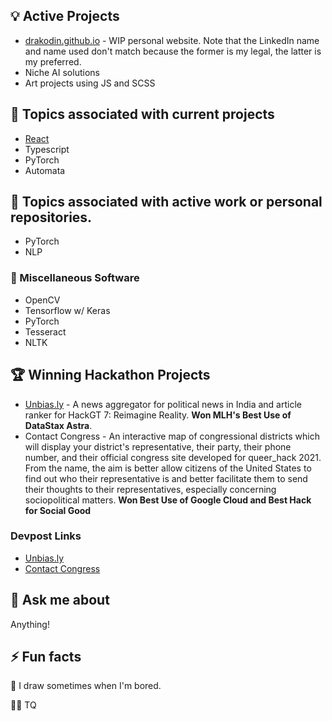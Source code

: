 ## 💡 Active Projects
* [drakodin.github.io](https://drakodin.github.io) - WIP personal website. Note that the LinkedIn name and name used don't match because the former is my legal, the latter is my preferred.
* Niche AI solutions
* Art projects using JS and SCSS

## 🌱 Topics associated with current projects
* [React](https://github.com/facebook/react)
* Typescript
* PyTorch
* Automata

## 🌱 Topics associated with active work or personal repositories.
* PyTorch
* NLP

### 🔧 Miscellaneous Software
* OpenCV
* Tensorflow w/ Keras
* PyTorch
* Tesseract
* NLTK

## 🏆 Winning Hackathon Projects
* [Unbias.ly](https://github.com/Drakodin/hackgt2020-unbias.ly) - A news aggregator for political news in India and article ranker for HackGT 7: Reimagine Reality. **Won MLH's Best Use of DataStax Astra**.
* Contact Congress - An interactive map of congressional districts which will display your district's representative, their party, their phone number, and their official congress site developed for queer_hack 2021. From the name, the aim is better allow citizens of the United States to find out who their representative is and better facilitate them to send their thoughts to their representatives, especially concerning sociopolitical matters. **Won Best Use of Google Cloud and Best Hack for Social Good**

### Devpost Links
- [Unbias.ly](https://devpost.com/software/unbias-ly)
- [Contact Congress](https://devpost.com/software/contact-congress)

## 💬 Ask me about
Anything!

## ⚡ Fun facts
🎨 I draw sometimes when I'm bored.

🏳️‍🌈 TQ

<!--
**Drakodin/drakodin** is a ✨ _special_ ✨ repository because its `README.md` (this file) appears on your GitHub profile.

Here are some ideas to get you started:

- 🔭 I’m currently working on ...
- 🌱 I’m currently learning ...
- 👯 I’m looking to collaborate on ...
- 🤔 I’m looking for help with ...
- 💬 Ask me about ...
- 📫 How to reach me: ...
- 😄 Pronouns: ...
- ⚡ Fun fact: ...
-->
